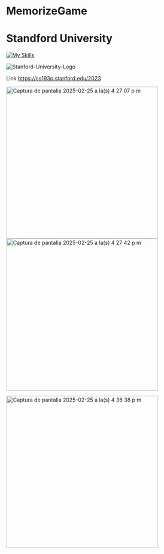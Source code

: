#     MemorizeGame
# Standford University


[![My Skills](https://skillicons.dev/icons?i=git,github,swift)](https://skillicons.dev)

![Stanford-University-Logo](https://github.com/user-attachments/assets/f4991885-503c-46dd-8897-1d4760c5cb87) 

 Link https://cs193p.stanford.edu/2023

<img width="405" alt="Captura de pantalla 2025-02-25 a la(s) 4 27 07 p m" src="https://github.com/user-attachments/assets/0767b5ae-228a-4a69-bd78-75c0cc3d9115" /> <img width="405" alt="Captura de pantalla 2025-02-25 a la(s) 4 27 42 p m" src="https://github.com/user-attachments/assets/3636fb96-da50-4039-b9f5-46b35a0d5f09" />

<img width="405" alt="Captura de pantalla 2025-02-25 a la(s) 4 36 38 p m" src="https://github.com/user-attachments/assets/c7c342a3-bd00-40b7-a39a-b5f55e0a27bd" />



